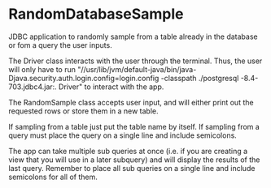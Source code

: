 # RandomDatabaseSample

JDBC application to randomly sample from a table already in the database or fom a query the user inputs.

The Driver class interacts with the user through the terminal. Thus, the user will only have to run "//usr/lib/jvm/default-java/bin/java-Djava.security.auth.login.config=login.config -classpath ./postgresql -8.4-703.jdbc4.jar:. Driver" to interact with the app. 

The RandomSample class accepts user input, and will either print out the requested rows or store them in a new table.

If sampling from a table just put the table name by itself. If sampling from a query must place the query on a single line and include semicolons.

The app can take multiple sub queries at once (i.e. if you are creating a view that you will use in a later subquery) and will display the results of the last query. Remember to place all sub queries on a single line and include semicolons for all of them.
